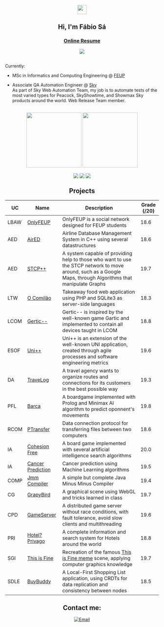<div align = "center">
<img href="center" src="https://raw.githubusercontent.com/MartinHeinz/MartinHeinz/master/wave.gif" width="30px">
<h2 align = "center" >Hi, I'm Fábio Sá </h2>
<h3><a href="https://fabio-a-sa.github.io">Online Resume</a></h3>
  <img src="https://komarev.com/ghpvc/?username=Fabio-A-Sa&color=blue&style=for-the-badge"></img>
</div>
<br>

Currently:
- MSc in Informatics and Computing Engineering @ [FEUP](https://sigarra.up.pt/feup/pt/web_page.inicial) <br>

- Associate QA Automation Engineer @ [Sky](https://www.sky.com)
<br> As part of Sky Web Automation Team, my job is to automate tests of the most varied types for Peacock, SkyShowtime, and Showmax Sky products around the world. Web Release Team member.

<br>

<div align="center">
  <img height="180em" src="https://github-readme-stats.vercel.app/api?username=Fabio-A-Sa&show_icons=true&theme=dracula&include_all_commits=true&count_private=true"/>
  <img height="180em" src="https://github-readme-stats.vercel.app/api/top-langs/?username=Fabio-A-Sa&layout=compact&langs_count=7&theme=dracula"/>   
</div>

<p align = "center">
<img align="center" src="https://img.shields.io/badge/Operating System-Linux-informational?style=flat&logo=Linux&logoColor=white&color=EC8D5E">
<img align="center" src="https://img.shields.io/badge/Tools for coding -Git-informational?style=flat&logo=Git&logoColor=white&color=4293F2">
<img align="center" src="https://img.shields.io/badge/Editors-Visual Studio Code -informational?style=flat&logo=visual-studio-code&logoColor=white&color=42F29E">
</p>

<h2 align = "center" >Projects</h2>
<p align = "center">

| UC   | Name      | Description                                                                                                                                                   | Grade (/20) |
|------|-----------|---------------------------------------------------------------------------------------------------------------------------------------------------------------|-------------|
| LBAW | [OnlyFEUP](https://github.com/Fabio-A-Sa/Y3S1-LabDBWeb/tree/main/Project)  | OnlyFEUP is a social network designed for FEUP students                                                                                                        | 18.6        |
| AED  | [AirED](https://github.com/Fabio-A-Sa/Y2S1-AlgoritmosEstruturasDeDados/tree/main/Project%201)     | Airline Database Management System in C++ using several datastructures                                                                                        | 18.6        |
| AED  | [STCP++](https://github.com/Fabio-A-Sa/Y2S1-AlgoritmosEstruturasDeDados/tree/main/Project%202)    | A system capable of providing help to those who want to use the STCP network to move around, such as a Google Maps, through Algorithms that manipulate Graphs | 19.7        |
| LTW  | [O Comilão](https://github.com/Fabio-A-Sa/Y2S2-LinguagensTecnologiasWeb/tree/main/Project) | Takeaway food web application using PHP and SQLite3 as server-side languages                                                                                  | 18.3        |
| LCOM | [Gertic--](https://github.com/Fabio-A-Sa/Y2S2-LabComputadores/tree/main/Project)  | Gertic-- is inspired by the well-known game Gartic and implemented to contain all devices taught in LCOM                                                      | 18.8        |
| ESOF | [Uni++](https://github.com/Fabio-A-Sa/Y2S2-SoftwareEngineer/tree/main/Project)     | Uni++ is an extension of the well-known UNI application, created through agile processes and software engineering metrics                                     | 19.6        |
| DA   | [TraveLog](https://github.com/Fabio-A-Sa/Y2S2-DesenhoDeAlgoritmos/tree/main/Project%202)  | A travel agency wants to organize routes and connections for its customers in the best possible way                                                           | 19.3        |
| PFL  | [Barca](https://github.com/Fabio-A-Sa/Y3S1-ProgFuncionalLogica/tree/main/Project2)     | A boardgame implemented with Prolog and Minimax AI algorithm to predict oponnent's movements                                                                  | 19.8        |
| RCOM  | [PTransfer](https://github.com/Fabio-A-Sa/Y3S1-RedesComputadores/tree/main/Project1)     |  Data connection protocol for transferring files between two computers                                                                | 18.6        |
| IA   | [Cohesion Free](https://github.com/Fabio-A-Sa/Y3S2-InteligenciaArtificial/tree/main/Project%201)     |  A board game implemented with several artificial intelligence search algorithms                                                                | 20.0        |
| IA   | [Cancer Prediction](https://github.com/Fabio-A-Sa/Y3S2-InteligenciaArtificial/tree/main/Project%202)     |  Cancer prediction using Machine Learning algorithms                                                                | 19.5        |
| COMP   | [Jmm Compiler](https://github.com/Fabio-A-Sa/Y3S2-Compiladores/tree/main/Project/CheckpointFinal)     |  A simple but complete Java Minus Minus Compiler                                                                | 19.4        |
| CG   | [GrapyBird](https://github.com/Fabio-A-Sa/Y3S2-ComputacaoGrafica/tree/main/Project)     |  A graphical scene using WebGL and tricks learned in class                                                                | 19.7        |
| CPD   | [GameServer](https://github.com/Fabio-A-Sa/Y3S2-ComputacaoParalelaDistribuida/tree/main/Project%202)     |  A distributed game server without race conditions, with fault tolerance, avoid slow clients and multithreading                                                               | 19.6        |
| PRI   | [Hotel? Privago](https://github.com/Fabio-A-Sa/Y4S1-ProcessamentoRInfo/tree/main/Project)     |  A complete information and search system for Hotels around the world                                                                 | 18.8        |
| SGI   | [This is Fine](https://github.com/Fabio-A-Sa/Y4S1-SistemasGraficosInterfaces/tree/main/Project%201)     |  Recreation of the famous [This is Fine meme](https://knowyourmeme.com/memes/this-is-fine) scene, applying computer graphics knowledge                                                                | 19.7        |
| SDLE   | [BuyBuddy](https://github.com/Fabio-A-Sa/Y4S1-SistemasDistribuidosLE/tree/main/Project)     | A Local-First Shopping List application, using CRDTs for data replication and consistency between nodes                                                                 | 18.5        |

<h2 align = "center" >Contact me:</h2>
<p align="center">
<a href="mailto:up202007658@up.pt" >
  <img align="center" title="Email" src="https://camo.githubusercontent.com/571384769c09e0c66b45e39b5be70f68f552db3e2b2311bc2064f0d4a9f5983b/68747470733a2f2f696d672e736869656c64732e696f2f62616467652f476d61696c2d4431343833363f7374796c653d666f722d7468652d6261646765266c6f676f3d676d61696c266c6f676f436f6c6f723d7768697465"/>
</a>
</p>
